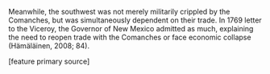 
Meanwhile, the southwest was not merely militarily crippled by the Comanches, but was simultaneously dependent on their trade. In 1769 letter to the Viceroy, the Governor of New Mexico admitted as much, explaining the need to reopen trade with the Comanches or face economic collapse (Hämäläinen, 2008; 84).

[feature primary source]

